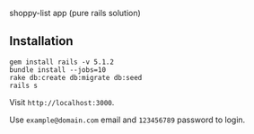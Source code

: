 shoppy-list app (pure rails solution)

## Installation

    gem install rails -v 5.1.2
    bundle install --jobs=10
    rake db:create db:migrate db:seed
    rails s
    
Visit `http://localhost:3000`. 

Use `example@domain.com` email and `123456789` password to login.
